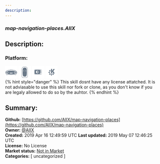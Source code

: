 ```yaml
---
description: 
---
```


### _map-navigation-places.AIIX_  
## Description:  
  
  
  
### Platform:  
 ![Mark I](../.gitbook/assets/mark-1-icon.png)  ![Mark II](../.gitbook/assets/mark-2-icon.png)  ![Picroft](../.gitbook/assets/picroft-icon.png)  ![plasmoid](../.gitbook/assets/kde.png)   
{% hint style="danger" %}
This skill dosnt have any license attatched. It is not adviasable to use this skill nor fork or clone, as you don't know if you are legaly allowed to do so by the auhtor.
{% endhint %}
  
## Summary:  
**Github:** [https://github.com/AIIX/map-navigation-places](https://github.com/AIIX/map-navigation-places)  
**Owner:** [@AIIX](https://github.com/AIIX)  
**Created:** 2019 Apr 16 12:49:59 UTC  **Last updated:** 2019 May 07 12:46:25 UTC  
**License:** No License  
**Market status:** [Not in Market](https://market.mycroft.ai/skill/)  
**Categories:** [ uncategorized ]   
